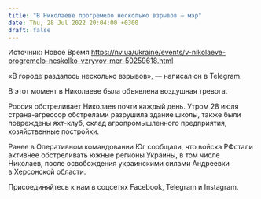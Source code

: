 ```yaml
---
title: "В Николаеве прогремело несколько взрывов — мэр"
date: Thu, 28 Jul 2022 20:04:00 +0300
draft: false
---
```

Источник: Новое Время https://nv.ua/ukraine/events/v-nikolaeve-progremelo-neskolko-vzryvov-mer-50259618.html


«В городе раздалось несколько взрывов», — написал он в Telegram.

В этот момент в Николаеве была объявлена воздушная тревога. 

Россия обстреливает Николаев почти каждый день. Утром 28 июля страна-агрессор обстрелами разрушила здание школы, также были повреждены яхт-клуб, склад агропромышленного предприятия, хозяйственные постройки.



Ранее в Оперативном командовании Юг сообщали, что войска РФстали активнее обстреливать южные регионы Украины, в том числе Николаев, после освобождения украинскими силами Андреевки в Херсонской области.

Присоединяйтесь к нам в соцсетях Facebook, Telegram и Instagram.
